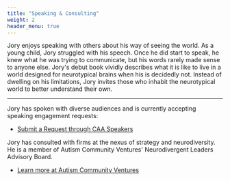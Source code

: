 ```yaml
---
title: "Speaking & Consulting"
weight: 2
header_menu: true
---
```


Jory enjoys speaking with others about his way of seeing the world. As a young child, Jory struggled with his speech. Once he did start to speak, he knew what he was trying to communicate, but his words rarely made sense to anyone else. Jory's debut book vividly describes what it is like to live in a world designed for neurotypical brains when his is decidedly not. Instead of dwelling on his limitations, Jory invites those who inhabit the neurotypical world to better understand their own. 

---

Jory has spoken with diverse audiences and is currently accepting speaking engagement requests:
- [Submit a Request through CAA Speakers](https://www.caa.com/caaspeakers/jory-m-fleming)


Jory has consulted with firms at the nexus of strategy and neurodiversity. He is a member of Autism Community Ventures' Neurodivergent Leaders Advisory Board.
- [Learn more at Autism Community Ventures](https://www.autismcommunityventures.org/)